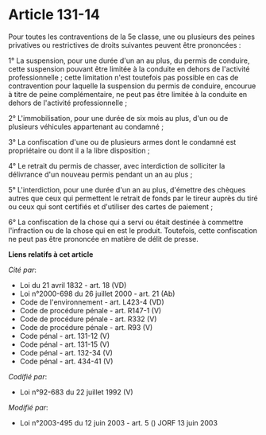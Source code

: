# Article 131-14

Pour toutes les contraventions de la 5e classe, une ou plusieurs des peines privatives ou restrictives de droits suivantes
peuvent être prononcées :

1° La suspension, pour une durée d'un an au plus, du permis de conduire, cette suspension pouvant être limitée à la conduite
en dehors de l'activité professionnelle ; cette limitation n'est toutefois pas possible en cas de contravention pour laquelle
la suspension du permis de conduire, encourue à titre de peine complémentaire, ne peut pas être limitée à la conduite en
dehors de l'activité professionnelle ;

2° L'immobilisation, pour une durée de six mois au plus, d'un ou de plusieurs véhicules appartenant au condamné ;

3° La confiscation d'une ou de plusieurs armes dont le condamné est propriétaire ou dont il a la libre disposition ;

4° Le retrait du permis de chasser, avec interdiction de solliciter la délivrance d'un nouveau permis pendant un an au plus ;

5° L'interdiction, pour une durée d'un an au plus, d'émettre des chèques autres que ceux qui permettent le retrait de fonds
par le tireur auprès du tiré ou ceux qui sont certifiés et d'utiliser des cartes de paiement ;

6° La confiscation de la chose qui a servi ou était destinée à commettre l'infraction ou de la chose qui en est le produit.
Toutefois, cette confiscation ne peut pas être prononcée en matière de délit de presse.

**Liens relatifs à cet article**

_Cité par_:

  - Loi du 21 avril 1832 - art. 18 (VD)
  - Loi n°2000-698 du 26 juillet 2000 - art. 21 (Ab)
  - Code de l'environnement - art. L423-4 (VD)
  - Code de procédure pénale - art. R147-1 (V)
  - Code de procédure pénale - art. R332 (V)
  - Code de procédure pénale - art. R93 (V)
  - Code pénal - art. 131-12 (V)
  - Code pénal - art. 131-15 (V)
  - Code pénal - art. 132-34 (V)
  - Code pénal - art. 434-41 (V)

_Codifié par_:

  - Loi n°92-683 du 22 juillet 1992 (V)

_Modifié par_:

  - Loi n°2003-495 du 12 juin 2003 - art. 5 () JORF 13 juin 2003
